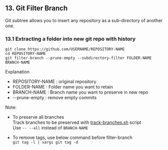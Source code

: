 ## 13. Git Filter Branch
Git subtree allows you to insert any repository as a sub-directory of another one.

### 13.1 Extracting a folder into new git repo with history

```
git clone https://github.com/USERNAME/REPOSITORY-NAME
cd REPOSITORY-NAME
git filter-branch --prune-empty --subdirectory-filter FOLDER-NAME  BRANCH-NAME
```
Explanation
- REPOSITORY-NAME : original repository
- FOLDER-NAME : Folder name you want to retain
- BRANCH-NAME : Branch name you want to preserve in new repo
- --prune-empty : remove empty commits

Note:  
- To preserve all branches  
    Track branches to be preserved with [track-branches.sh](scripts/track-branches.sh) script  
    Use `-- --all` instead of `BRANCH-NAME`

- To remove tags, use below command before filter-branch  
    `git tag -l | xargs git tag -d`
